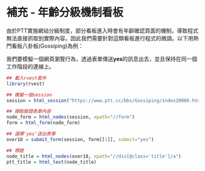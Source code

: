 補充 - 年齡分級機制看板
================

由於PTT實施網站分級制度，部分看板進入時會有年齡確認頁面的機制，導致程式無法直接抓取到實際內容。因此我們需要針對這類看板進行程式的微調。以下用熱門看板八卦板(Gossiping)為例：

我們要模擬一個網頁瀏覽行為，透過表單傳送**yes**的訊息出去，並且保持在同一個工作階段的連線上。

``` r
## 載入rvest套件
library(rvest)

## 模擬一個session
session = html_session("https://www.ptt.cc/bbs/Gossiping/index20000.html")

## 擷取驗證表單內容
node_form = html_nodes(session, xpath="//form")
form = html_form(node_form)

## 選擇'yes'送出表單
over18 = submit_form(session, form[[1]], submit="yes")

## 標題
node_title = html_nodes(over18, xpath="//div[@class='title']/a")
ptt_title = html_text(node_title)
```
